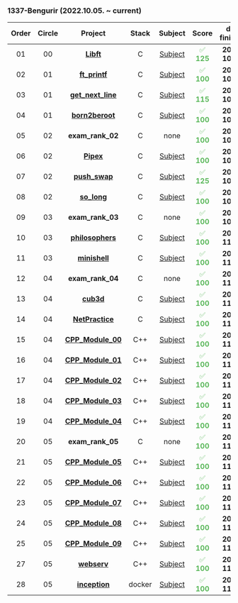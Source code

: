 ### 1337-Bengurir (2022.10.05. ~ current)


 |Order|Circle|Project|Stack|Subject|Score|date finished| Level |
 |:---:|:---:|:---:|:---:|:---:|:---:| :---:| :---:|
 |01|00|[**Libft**](https://github.com/ve-no/libft/)|C|[Subject](https://github.com/ve-no/1337_cursus/blob/main/CIRCLE_0/en.sub.libft.pdf)| <font color="#5cb85c">✅ **125** | **2022-10-24** | **1.05**
 |02|01|[**ft_printf**](https://github.com/ve-no/ft_printf/)|C|[Subject](https://github.com/ve-no/1337_cursus/blob/main/CIRCLE_1/en.sub.ft_printf.pdf)| <font color="#5cb85c">✅ **100** | **2022-10-24** | **1.05**
|03|01|[**get_next_line**](https:///github.com/ve-no/get_next_line/)|C|[Subject](https://github.com/ve-no/1337_cursus/blob/main/CIRCLE_1/en.sub.get_next_line.pdf)| <font color="#5cb85c">✅ **115** | **2022-10-25** | **1.05**
|04|01|[**born2beroot**](https://github.com/ve-no/born2beroot/)|C|[Subject](https://github.com/ve-no/1337_cursus/blob/main/CIRCLE_1/en.sub.born2beroot.pdf)| <font color="#5cb85c">✅ **100** | **2022-10-26** | **1.05**
|05|02|**exam_rank_02** |C|none | <font color="#5cb85c">✅ **100** | **2022-10-27** | **1.05**
|06|02|[**Pipex**](https://github.com/ve-no/pipex/)|C|[Subject](https://github.com/ve-no/1337_cursus/blob/main/CIRCLE_2/en.sub.pipex.pdf)| <font color="#5cb85c">✅ **100** | **2022-10-28** | **1.05**
|07|02|[**push_swap**](https://github.com/ve-no/push_swap/)|C|[Subject](https://github.com/ve-no/1337_cursus/blob/main/CIRCLE_2/en.sub.push_swap.pdf)| <font color="#5cb85c">✅ **125** | **2022-10-29** | **1.05**
|08|02|[**so_long**](https://github.com/ve-no/so_long/)|C|[Subject](https://github.com/ve-no/1337_cursus/blob/main/CIRCLE_2/en.sub.so_long.pdf)| <font color="#5cb85c">✅ **100** | **2022-10-30** | **1.05**
|09|03|**exam_rank_03** |C|none | <font color="#5cb85c">✅ **100** | **2022-10-31** | **1.05**
|10|03|[**philosophers**](https://github.com/ve-no/philosophers/)|C|[Subject](https://github.com/ve-no/1337_cursus/blob/main/CIRCLE_3/en.sub.philosophers.pdf)| <font color="#5cb85c">✅ **100** | **2022-11-01** | **1.05**
|11|03|[**minishell**](https://github.com/ve-no/minishell/)|C|[Subject](https://gtihub.com/ve-no/1337_cursus/blob/main/CIRCLE_3/en.sub.minishell.pdf)| <font color="#5cb85c">✅ **100** | **2022-11-02** | **1.05**
|12|04|**exam_rank_04** |C|none | <font color="#5cb85c">✅ **100** | **2022-11-03** | **1.05**
|13|04|[**cub3d**](https://github.com/ve-no/cub3d/)|C|[Subject](https://github.com/veno/1337_cursus/blob/main/CIRCLE_4/en.sub.cub3d.pdf)| <font color="#5cb85c">✅ **100** | **2022-11-04** | **1.05**
|14|04|[**NetPractice**](https::/github.com/ve-no/NetPractice/)|C|[Subject](https://github.com/ve-no/1337_cursus/blob/main/CIRCLE_4/en.sub.NetPractice.pdf)| <font color="#5cb85c">✅ **100** | **2022-11-05** | **1.05**
|15|04|[**CPP_Module_00**](https::/github.com/ve-no/CPP_MODULES/MODULE_0/)|C++|[Subject](https::/github.com/ve-no/1337_cursus/blob/main/CIRCLE_4/en.sub.CPP_Module_00.pdf)| <font color="#5cb85c">✅ **100** | **2022-11-06** | **1.05**
|16|04|[**CPP_Module_01**](https::/github.com/ve-no/CPP_MODULES/MODULE_1/)|C++|[Subject](https::/github.com/ve-no/1337_cursus/blob/main/CIRCLE_4/en.sub.CPP_Module_01.pdf)| <font color="#5cb85c">✅ **100** | **2022-11-07** | **1.05**
|17|04|[**CPP_Module_02**](https::/github.com/ve-no/CPP_MODULES/MODULE_2/)|C++|[Subject](https::/github.com/ve-no/1337_cursus/blob/main/CIRCLE_4/en.sub.CPP_Module_02.pdf)| <font color="#5cb85c">✅ **100** | **2022-11-08** | **1.05**
|18|04|[**CPP_Module_03**](https::/github.com/ve-no/CPP_MODULES/MODULE_3/)|C++|[Subject](https::/github.com/ve-no/1337_cursus/blob/main/CIRCLE_4/en.sub.CPP_Module_03.pdf)| <font color="#5cb85c">✅ **100** | **2022-11-09** | **1.05**
|19|04|[**CPP_Module_04**](https::/github.com/ve-no/CPP_MODULES/MODULE_4/)|C++|[Subject](https::/github.com/ve-no/1337_cursus/blob/main/CIRCLE_4/en.sub.CPP_Module_04.pdf)| <font color="#5cb85c">✅ **100** | **2022-11-10** | **1.05**
|20|05|**exam_rank_05** |C|none | <font color="#5cb85c">✅ **100** | **2022-11-11** | **1.05**
|21|05|[**CPP_Module_05**](https::/github.com/ve-no/CPP_MODULES/MODULE_5/)|C++|[Subject](https::/github.com/ve-no/1337_cursus/blob/main/CIRCLE_5/en.sub.CPP_Module_05.pdf)| <font color="#5cb85c">✅ **100** | **2022-11-12** | **1.05**
|22|05|[**CPP_Module_06**](https::/github.com/ve-no/CPP_MODULES/MODULE_6/)|C++|[Subject](https::/github.com/ve-no/1337_cursus/blob/main/CIRCLE_5/en.sub.CPP_Module_06.pdf)| <font color="#5cb85c">✅ **100** | **2022-11-13** | **1.05**
|23|05|[**CPP_Module_07**](https::/github.com/ve-no/CPP_MODULES/MODULE_7/)|C++|[Subject](https::/github.com/ve-no/1337_cursus/blob/main/CIRCLE_5/en.sub.CPP_Module_07.pdf)| <font color="#5cb85c">✅ **100** | **2022-11-14** | **1.05**
|24|05|[**CPP_Module_08**](https::/github.com/ve-no/CPP_MODULES/MODULE_8/)|C++|[Subject](https::/github.com/ve-no/1337_cursus/blob/main/CIRCLE_5/en.sub.CPP_Module_08.pdf)| <font color="#5cb85c">✅ **100** | **2022-11-15** | **1.05**
|25|05|[**CPP_Module_09**](https::/github.com/ve-no/CPP_MODULES/MODULE_9/)|C++|[Subject](https::/github.com/ve-no/1337_cursus/blob/main/CIRCLE_5/en.sub.CPP_Module_09.pdf)| <font color="#5cb85c">✅ **100** | **2022-11-16** | **1.05**
|27|05|[**webserv**](https://github.com/ve-no/webserv/)|C++|[Subject](https://github.com/ve-no/1337_cursus/blob/main/CIRCLE_5/en.sub.webserv.pdf)| <font color="#5cb85c">✅ **100** | **2022-11-17** | **1.05**
|28|05|[**inception**](https://github.com/ve-no/inception/)|docker|[Subject](https://github.com/ve-no/1337_cursus/blob/main/CIRCLE_5/en.sub.inception.pdf)| <font color="#5cb85c">✅ **100** | **2022-11-18** | **1.05**

